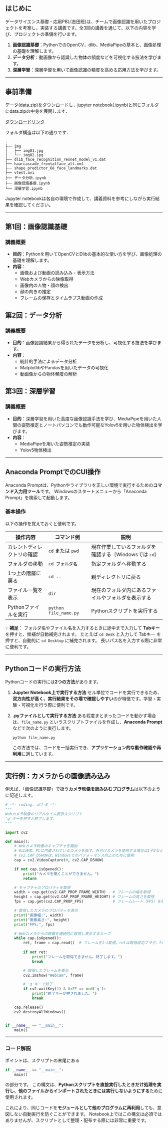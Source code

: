 ## はじめに

データサイエンス基礎・応用PBL(吉田班)は、チームで画像認識を用いたプロジェクトを考案し、実装する講義です。全3回の講義を通じて、以下の内容を学び、プロジェクトの準備を行います。


1. **画像認識基礎**：PythonでのOpenCV，dlib，MediaPipeの基本と、画像処理の基礎を理解します。
2. **データ分析**：動画像から認識した物体の頻度などを可視化する技法を学びます。
3. **深層学習**：深層学習を用いて画像認識の精度を高める応用方法を学びます。

---

## 事前準備

データ(data.zip)をダウンロードし，jupyter notebook(.ipynb)と同じフォルダにdata.zipの中身を展開します．

[ダウンロードリンク](https://www.dropbox.com/scl/fi/ohgffo9728emr690grjis/data.7z?rlkey=q1uqob3qd4cke93weiylc9liv&st=gk9ngqxh&dl=0)

フォルダ構造は以下の通りです．

```plaintext
.
├── img
│   ├── img01.jpg
│   └── img02.jpg
├── dlib_face_recognition_resnet_model_v1.dat
├── haarcascade_frontalface_alt.xml
├── shape_predictor_68_face_landmarks.dat
├── vtest.avi
├── データ分析.ipynb
├── 画像認識基礎.ipynb
└── 深層学習.ipynb
```

Jupyter notebookは各自の環境で作成して、講義資料を参考にしながら実行結果を確認してください。

---

## 第1回：画像認識基礎

### 講義概要

- **目的**：Pythonを用いてOpenCVとDlibの基本的な使い方を学び、画像処理の基礎を理解します。
- **内容**：
  - 画像および動画の読み込み・表示方法
  - Webカメラからの映像取得
  - 画像内の人物・顔の検出
  - 顔の向きの推定
  - フレームの保存とタイムラプス動画の作成

## 第2回：データ分析

### 講義概要

- **目的**：画像認識結果から得られたデータを分析し、可視化する技法を学びます。
- **内容**：
  - 統計的手法によるデータ分析
  - MatplotlibやPandasを用いたデータの可視化
  - 動画像からの物体頻度の解析

## 第3回：深層学習

### 講義概要

- **目的**：深層学習を用いた高度な画像認識手法を学び、MediaPipeを用いた人間の姿勢推定とノートパソコンでも動作可能なYolov5を用いた物体検出を学びます。
- **内容**：
  - MediaPipeを用いた姿勢推定の実装
  - Yolov5物体検出

---

## Anaconda PromptでのCUI操作

Anaconda Promptは、Pythonやライブラリを正しい環境で実行するための**コマンド入力用ツール**です。
Windowsのスタートメニューから「Anaconda Prompt」を検索して起動します。

### 基本操作

以下の操作を覚えておくと便利です。

| 操作内容          | コマンド例                 | 説明                                |
| ------------- | --------------------- | --------------------------------- |
| カレントディレクトリの確認 | `cd` または `pwd`        | 現在作業しているフォルダを確認する（Windowsでは `cd`） |
| フォルダの移動       | `cd フォルダ名`            | 指定フォルダへ移動する                       |
| 1つ上の階層に戻る     | `cd ..`               | 親ディレクトリに戻る                        |
| ファイル一覧を表示     | `dir`                 | 現在のフォルダ内にあるファイルやフォルダを表示する         |
| Pythonファイルを実行 | `python file_name.py` | Pythonスクリプトを実行する                  |

💡 **補足**：
フォルダ名やファイル名を入力するときに途中まで入力して **Tabキー** を押すと、候補が自動補完されます。
たとえば `cd Desk` と入力して Tabキー を押すと、自動的に `cd Desktop` に補完されます。
長いパス名を入力する際に非常に便利です。

---

## Pythonコードの実行方法

Pythonコードの実行には**2つの方法**があります。

1. **Jupyter Notebook上で実行する方法**
   セル単位でコードを実行できるため、**双方向性が高く、実行結果をその場で確認しやすい**のが特徴です。学習・実験・可視化を行う際に便利です。

2. **.pyファイルとして実行する方法**
   ある程度まとまったコードを動かす場合は、`file_name.py` というスクリプトファイルを作成し、**Anaconda Prompt** などで次のように実行します。

   ```bash
   python file_name.py
   ```

   この方法では、コードを一括実行でき、**アプリケーション的な動作確認や再利用**に適しています。

---

## 実行例：カメラからの画像読み込み

例えば、「画像認識基礎」で扱う**カメラ映像を読み込むプログラム**は以下のように記述します。

```python
# -*- coding: utf-8 -*-
"""
Webカメラ映像のリアルタイム表示スクリプト
'q'キーを押すと終了します。
"""

import cv2

def main():
    # Webカメラ映像のキャプチャを開始
    # 0は通常、PCに内蔵されているカメラを指す。外付けカメラを使用する場合は1や2などに変更する
    # cv2.CAP_DSHOWは、Windowsでのパフォーマンス向上のために使用
    cap = cv2.VideoCapture(0, cv2.CAP_DSHOW)

    if not cap.isOpened():
        print("カメラを開くことができません。")
        return

    # キャプチャのプロパティを取得
    width = cap.get(cv2.CAP_PROP_FRAME_WIDTH)   # フレームの幅を取得
    height = cap.get(cv2.CAP_PROP_FRAME_HEIGHT) # フレームの高さを取得
    fps = cap.get(cv2.CAP_PROP_FPS)             # フレームレート（FPS）を取得

    # 取得したカメラのプロパティを表示
    print("画像幅:", width)
    print("画像高さ:", height)
    print("FPS:", fps)

    # Webカメラからの映像を連続的に取得し表示するループ
    while cap.isOpened():
        ret, frame = cap.read()  # フレームを1つ取得。retは取得成功フラグ、frameは取得した画像
        
        if not ret:
            print("フレームを取得できません。終了します。")
            break

        # 取得したフレームを表示
        cv2.imshow("Webcam", frame)

        # 'q'キーで終了
        if cv2.waitKey(1) & 0xFF == ord('q'):
            print("終了キーが押されました。")
            break

    cap.release()
    cv2.destroyAllWindows()


if __name__ == "__main__":
    main()
```

---

### コード解説

ポイントは、スクリプトの末尾にある

```python
if __name__ == "__main__":
    main()
```

の部分です。
この構文は、**Pythonスクリプトを直接実行したときだけ処理を実行し、他のファイルからインポートされたときには実行しないようにする**ために使用されます。

これにより、同じコードを**モジュールとして他のプログラムに再利用**しても、意図しない自動実行を防ぐことができます。
Notebook上ではこの構文は必須ではありませんが、スクリプトとして整理・配布する際には非常に重要です。

